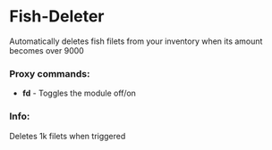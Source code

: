 # Fish-Deleter
Automatically deletes fish filets from your inventory when its amount becomes over 9000

### Proxy commands:
* **fd** - Toggles the module off/on

### Info:
Deletes 1k filets when triggered